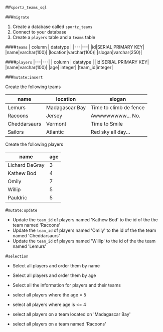 ##`sportz_teams_sql`

###`migrate`

1.  Create a database called `sportz_teams`
2.  Connect to your database
3.  Create a `players` table and a `teams` table

####`teams`
| column | datatype |
|---|---|
|id|SERIAL PRIMARY KEY|
|name|varchar(100)|
|location|varchar(100)|
|slogan|varchar(250)|

####`players`
|---|---|
| column | datatype |
|id|SERIAL PRIMARY KEY|
|name|varchar(100)|
|age| integer|
|team_id|integer|


###`mutate:insert`

Create the following teams

|name|location|slogan|
|---|---|---|
|Lemurs|Madagascar Bay|Time to climb de fence|
|Racoons|Jersey|Awwwwwwww...  No.|
|Cheddarsaurs|Vermont|Time to Smile|
|Sailors|Atlantic|Red sky all day...|


Create the following players

|name| age|
|---|---|
|Lichard DeGray|3|
|Kathew Bod|4|
|Omily|7|
|Willip|5|
|Pauldric|5|

#`mutate:update`

- Update the `team_id` of players named 'Kathew Bod' to the id of the the team named 'Racoons'
- Update the `team_id` of players named 'Omily' to the id of the the team named 'Cheddarsaurs'
- Update the `team_id` of players named 'Willip' to the id of the the team named 'Lemurs'

#`selection`

- Select all players and order them by name
- Select all players and order them by age
- Select all the information for players and their teams

- select all players where the age = 5
- select all players where age is <= 4

- select all players on a team located on 'Madagascar Bay'
- select all players on a team named 'Racoons'
